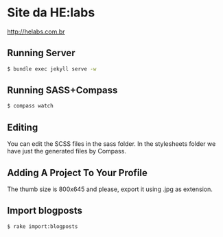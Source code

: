 Site da HE:labs
==============

http://helabs.com.br

## Running Server

```sh
$ bundle exec jekyll serve -w

```

## Running SASS+Compass
```sh
$ compass watch

```

## Editing

You can edit the SCSS files in the sass folder.
In the stylesheets folder we have just the generated files by Compass.

## Adding A Project To Your Profile

The thumb size is 800x645 and please, export it using .jpg as extension.

## Import blogposts

```sh
$ rake import:blogposts
```